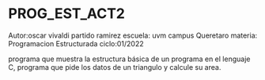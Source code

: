 # PROG_EST_ACT2
Autor:oscar vivaldi partido ramirez 
escuela: uvm campus Queretaro
materia: Programacion Estructurada
ciclo:01/2022

programa que muestra la estructura básica de un programa en el lenguaje C,
programa que pide los datos de un triangulo y calcule su area.
